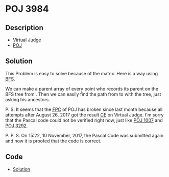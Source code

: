 # POJ 3984

## Description

- [Virtual Judge](https://vjudge.net/problem/POJ-3984)
- [POJ](http://poj.org/problem?id=3984)

## Solution

This Problem is easy to solve because of the <data value="c{5}o{&times;}c{5}"></data> matrix. Here is a way using <abbr title="Breadth-First Search">BFS</abbr>.

We can make a parent array of every point who records its parent on the BFS tree from <data value="o{(}c{0}o{,}c{0}o{)}"></data>. Then we can easily find the path from <data value="o{(}c{4}o{,}c{4}o{)}"></data> to <data value="o{(}c{0}o{,}c{0}o{)}"></data> with the tree, just asking his ancestors.

P. S. It seems that the <abbr title="Free Pascal Compiler">FPC</abbr> of POJ has broken since last month because all attempts after August 26, 2017 got the result <abbr title="Compile Error">CE</abbr> on Virtual Judge. I'm sorry that the Pascal code could not be verified right now, just like <a href="/codes/?oj=POJ&pid=1007">POJ 1007</a> and <a href="/codes/?oj=POJ&pid=3292">POJ 3292</a>.

P. P. S. On 15:22, 10 November, 2017, the Pascal Code was submitted again and now it is proofed that the code is correct.

## Code

- [Solution](POJ.3984.0.cpp)
